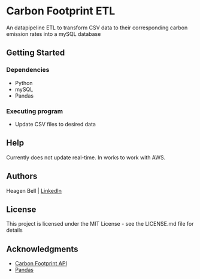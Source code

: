# Carbon Footprint ETL
An datapipeline ETL to transform CSV data to their corresponding carbon emission rates into a mySQL database

## Getting Started

### Dependencies

* Python
* mySQL
* Pandas

### Executing program

* Update CSV files to desired data

## Help

Currently does not update real-time. In works to work with AWS.

## Authors

Heagen Bell | [LinkedIn](https://www.linkedin.com/in/heagen-bell)

## License

This project is licensed under the MIT License - see the LICENSE.md file for details

## Acknowledgments

* [Carbon Footprint API](https://docs.carboninterface.com/#/)
* [Pandas](https://pandas.pydata.org/)
